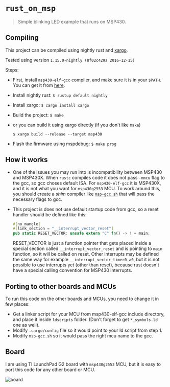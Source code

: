 # `rust_on_msp`

> Simple blinking LED example that runs on MSP430.

## Compiling

This project can be compiled using nightly rust and [xargo](https://github.com/japaric/xargo).

Tested using version `1.15.0-nightly (8f02c429a 2016-12-15)`

Steps:
* First, install `msp430-elf-gcc` compiler, and make sure it is in your `$PATH`.
 You can get it from [here](http://software-dl.ti.com/msp430/msp430_public_sw/mcu/msp430/MSPGCC/latest/index_FDS.html). 
* Install nightly rust: `$ rustup default nightly`
* Install xargo: `$ cargo install xargo`
* Build the project: `$ make`
* or you can build it using xargo directly (if you don't like `make`)

  `$ xargo build --release --target msp430`
* Flash the firmware using mspdebug: `$ make prog`

## How it works

* One of the issues you may run into is incompatibility between MSP430 and
  MSP430X. When `rustc` compiles code it does not pass `-mmcu` flag to the gcc,
  so gcc choses default ISA. For `msp430-elf-gcc` it is MSP430X, and it is not 
  what you want for `msp430g2553` MCU. To work around this, you should create 
  a *shim* compiler like [`msp-gcc.sh`](https://github.com/pftbest/rust_on_msp/blob/master/msp-gcc.sh)
  that will pass the necessary flags to gcc.

* This project is does not use default startup code from gcc, so a reset handler should be defined like this:
  ```rust
  #[no_mangle]
  #[link_section = "__interrupt_vector_reset"]
  pub static RESET_VECTOR: unsafe extern "C" fn() -> ! = main;
  ```
  RESET_VECTOR is just a function pointer that gets placed inside a special section called
  `__interrupt_vector_reset` and is pointing to `main` function, so it will be called on reset.
  Other interrupts may be defined the same way for example `__interrupt_vector_timer0_a0`, but it
  is not possible to use interrupts yet (other than reset), because rust doesn't have a special 
  calling convention for MSP430 interrupts.

## Porting to other boards and MCUs

To run this code on the other boards and MCUs, you need to change it in few places:
* Get a linker script for your MCU from msp430-elf-gcc include directory, and place it
  inside `ldscripts` folder. (Don't forget to get `*_symbols.ld` one as well).
* Modify `.cargo/config` file so it would point to your ld script from step 1.
* Modify `msp-gcc.sh` so it would pass the right mcu name to the gcc.

## Board

I am using TI LaunchPad G2 board with `msp430g2553` MCU, but it is easy to port this code for any other board or MCU.

![board](https://github.com/pftbest/rust_on_msp/raw/master/board.jpg "TI LaunchPad G2")

